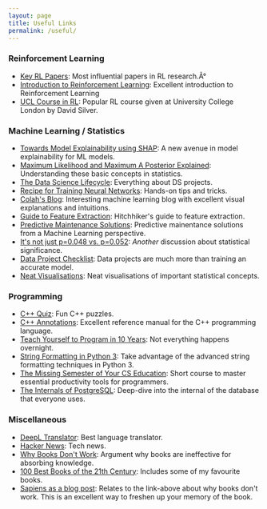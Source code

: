 ```yaml
---
layout: page
title: Useful Links
permalink: /useful/
---
```


### Reinforcement Learning

- [Key RL Papers](https://spinningup.openai.com/en/latest/spinningup/keypapers.html): Most influential papers in RL research.Ã°
- [Introduction to Reinforcement Learning](http://incompleteideas.net/book/bookdraft2017nov5.pdf): Excellent introduction to Reinforcement Learning
- [UCL Course in RL](http://www0.cs.ucl.ac.uk/staff/d.silver/web/Teaching.html): Popular RL course given at University College London by David Silver.

### Machine Learning / Statistics

- [Towards Model Explainability using SHAP](https://github.com/slundberg/shap): A new avenue in model explainability for ML models.
- [Maximum Likelihood and Maximum A Posterior Explained](http://blog.christianperone.com/2019/01/mle/): Understanding these basic concepts in statistics.
- [The Data Science Lifecycle](https://www.textbook.ds100.org/ch/01/lifecycle_intro.html): Everything about DS projects.
- [Recipe for Training Neural Networks](http://karpathy.github.io/2019/04/25/recipe/): Hands-on tips and tricks.
- [Colah's Blog](http://colah.github.io): Interesting machine learning blog with excellent visual explanations and intuitions.
- [Guide to Feature Extraction](https://mlwhiz.com/blog/2019/05/19/feature_extraction/): Hitchhiker's guide to feature extraction.
- [Predictive Maintenance Solutions](https://docs.microsoft.com/en-us/azure/machine-learning/team-data-science-process/cortana-analytics-playbook-predictive-maintenance): Predictive mainentance solutions from a Machine Learning perspective.
- [It's not just p=0.048 vs. p=0.052](https://statmodeling.stat.columbia.edu/2019/09/06/__trashed-2/): *Another* discussion about statistical significance.
- [Data Project Checklist](https://www.fast.ai/2020/01/07/data-questionnaire/): Data projects are much more than training an accurate model.
- [Neat Visualisations](https://rpsychologist.com/viz/): Neat visualisations of important statistical concepts.

### Programming

- [C++ Quiz](http://cppquiz.org): Fun C++ puzzles.
- [C++ Annotations](http://www.icce.rug.nl/documents/cplusplus/): Excellent reference manual for the C++ programming language.
- [Teach Yourself to Program in 10 Years](http://norvig.com/21-days.html): Not everything happens overnight.
- [String Formatting in Python 3](https://pyformat.info): Take advantage of the advanced string formatting techniques in Python 3.
- [The Missing Semester of Your CS Education](https://missing.csail.mit.edu): Short course to master essential productivity tools for programmers.
- [The Internals of PostgreSQL](https://www.interdb.jp/pg/): Deep-dive into the internal of the database that everyone uses.

### Miscellaneous

- [DeepL Translator](https://www.deepl.com/translator): Best language translator.
- [Hacker News](https://www.ycombinator.com): Tech news.
- [Why Books Don't Work](https://andymatuschak.org/books/): Argument why books are ineffective for absorbing knowledge.
- [100 Best Books of the 21th Century](https://www.theguardian.com/books/2019/sep/21/best-books-of-the-21st-century): Includes some of my favourite books.
- [Sapiens as a blog post](https://neilkakkar.com/sapiens.html): Relates to the link-above about why books don't work. This is an excellent way to freshen up your memory of the book.